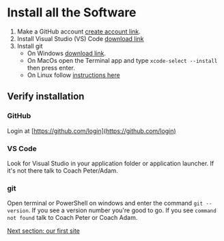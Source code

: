 # Install all the Software

1. Make a GitHub account [create account link](https://github.com/join?ref_cta=Sign+up&ref_loc=header+logged+out&ref_page=%2F&source=header-home).
2. Install Visual Studio (VS) Code [download link](https://code.visualstudio.com/download)
3. Install git 
   *  On Windows [download link](https://git-scm.com/download/win).
   *  On MacOs open the Terminal app and type `xcode-select --install` then press enter.
   *  On Linux follow [instructions here](https://git-scm.com/book/en/v2/Getting-Started-Installing-Git)

## Verify installation

### GitHub

Login at [https://github.com/login](https://github.com/login)

### VS Code

Look for Visual Studio in your application folder or application launcher. If
it's not there talk to Coach Peter/Adam.

### git

Open terminal or PowerShell on windows and enter the command `git --version`.
If you see a version number you're good to go. If you see `command not found`
talk to Coach Peter or Coach Adam.

[Next section: our first site](/notes/week1/first_site.md)
